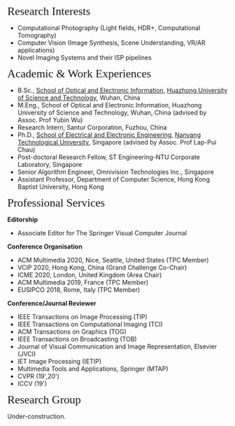 <p><span style="font-family:georgia,serif;"><span style="font-size:26px;">Research Interests</span></span></p>

- Computational Photography (Light fields, HDR+, Computational Tomography)
- Computer Vision (Image Synthesis, Scene Understanding, VR/AR applications)
- Novel Imaging Systems and their ISP pipelines

<p><span style="font-family:georgia,serif;"><span style="font-size:26px;">Academic & Work Experiences</span></span></p>

- B.Sc., [School of Optical and Electronic Information](http://oei.hust.edu.cn/), [Huazhong University of Science and Technology](http://www.hust.edu.cn/), Wuhan, China
- M.Eng., School of Optical and Electronic Information, Huazhong University of Science and Technology, Wuhan, China (advised by Assoc. Prof Yubin Wu)
- Research Intern, Santur Corporation, Fuzhou, China
- Ph.D., [School of Electrical and Electronic Engineering](http://www.eee.ntu.edu.sg/), [Nanyang Technological University](http://www.eee.ntu.edu.sg/), Singapore (advised by Assoc. Prof Lap-Pui Chau)
- Post-doctoral Research Fellow, ST Engineering-NTU Corporate Laboratory, Singapore
- Senior Algorithm Engineer, Omnivision Technologies Inc., Singapore
- Assistant Professor, Department of Computer Science, Hong Kong Baptist University, Hong Kong

<p><span style="font-family: georgia, serif; font-size: 26px;">Professional Services</span></p>

**Editorship**
- Associate Editor for The Springer Visual Computer Journal

**Conference Organisation**
- ACM Multimedia 2020, Nice, Seattle, United States (TPC Member)
- VCIP 2020, Hong Kong, China (Grand Challenge Co-Chair)
- ICME 2020, London, United Kingdom (Area Chair)
- ACM Multimedia 2019, France (TPC Member)
- EUSIPCO 2018, Rome, Italy (TPC Member)

**Conference/Journal Reviewer**
- IEEE Transactions on Image Processing (TIP)
- IEEE Transactions on Computational Imaging (TCI)
- ACM Transactions on Graphics (TOG)
- IEEE Transactions on Broadcasting (TOB)
- Journal of Visual Communication and Image Representation, Elsevier (JVCI)
- IET Image Processing (IETIP)
- Multimedia Tools and Applications, Springer (MTAP)
- CVPR (19',20')
- ICCV (19')

<p><span style="font-family: georgia, serif; font-size: 26px;">Research Group</span></p>
Under-construction.
